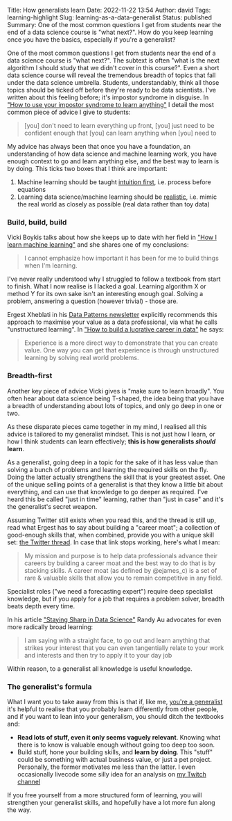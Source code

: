 Title: How generalists learn
Date: 2022-11-22 13:54
Author: david
Tags: learning-highlight
Slug: learning-as-a-data-generalist
Status: published
Summary: One of the most common questions I get from students near the end of a data science course is "what next?". How do you keep learning once you have the basics, especially if you're a generalist?

One of the most common questions I get from students near the end of a data science course is "what next?". The subtext is often "what is the next algorithm I should study that we didn't cover in this course?". Even a short data science course will reveal the tremendous breadth of topics that fall under the data science umbrella. Students, understandably, think all those topics should be ticked off before they're ready to be data scientists. I've written about this feeling before; it's impostor syndrome in disguise. In ["How to use your impostor syndrome to learn anything"](/impostor-syndrome) I detail the most common piece of advice I give to students:

> [you] don't need to learn everything up front, [you] just need to be confident enough that [you] can learn anything when [you] need to

My advice has always been that once you have a foundation, an understanding of how data science and machine learning work, you have enough context to go and learn anything else, and the best way to learn is by doing. This ticks two boxes that I think are important:

1. Machine learning should be taught [intuition first](/intuition-first-machine-learning), i.e. process before equations
1. Learning data science/machine learning should be [realistic](/realistic-machine-learning), i.e. mimic the real world as closely as possible (real data rather than toy data)

### Build, build, build

Vicki Boykis talks about how she keeps up to date with her field in ["How I learn machine learning"](https://vickiboykis.com/2022/11/10/how-i-learn-machine-learning) and she shares one of my conclusions:

> I cannot emphasize how important it has been for me to build things when I'm learning.

I've never really understood why I struggled to follow a textbook from start to finish. What I now realise is I lacked a goal. Learning algorithm X or method Y for its own sake isn't an interesting enough goal. Solving a problem, answering a question (however trivial) - those are.

Ergest Xheblati in his [Data Patterns newsletter](https://ergestx.substack.com) explicitly recommends this approach to maximise your value as a data professional, via what he calls "unstructured learning". In ["How to build a lucrative career in data"](https://ergestx.substack.com/p/lucrative-career) he says: 

> Experience is a more direct way to demonstrate that you can create value. One way you can get that experience is through unstructured learning by solving real world problems.

### Breadth-first

Another key piece of advice Vicki gives is "make sure to learn broadly". You often hear about data science being T-shaped, the idea being that you have a breadth of understanding about lots of topics, and only go deep in one or two.

As these disparate pieces came together in my mind, I realised all this advice is tailored to my generalist mindset. This is not just how I learn, or how I think students can learn effectively; **this is how generalists *should* learn**.

As a generalist, going deep in a topic for the sake of it has less value than solving a bunch of problems and learning the required skills on the fly. Doing the latter actually strengthens the skill that is your greatest asset. One of the unique selling points of a generalist is that they know a little bit about everything, and can use that knowledge to go deeper as required. I've heard this be called "just in time" learning, rather than "just in case" and it's the generalist's secret weapon.

Assuming Twitter still exists when you read this, and the thread is still up, read what Ergest has to say about building a "career moat"; a collection of good-enough skills that, when combined, provide you with a unique skill set: [the Twitter thread](https://twitter.com/ergestx/status/1592117138772398081). In case that link stops working, here's what I mean:

> My mission and purpose is to help data professionals advance their careers by building a career moat and the best way to do that is by stacking skills. A career moat (as defined by @ejames_c) is a set of rare & valuable skills that allow you to remain competitive in any field.

Specialist roles ("we need a forecasting expert") require deep specialist knowledge, but if you apply for a job that requires a problem solver, breadth beats depth every time.

In his article ["Staying Sharp in Data Science"](https://counting.substack.com/p/staying-sharp-in-data-science) Randy Au advocates for even more radically broad learning:

> I am saying with a straight face, to go out and learn anything that strikes your interest that you can even tangentially relate to your work and interests and then try to apply it to your day job

Within reason, to a generalist all knowledge is useful knowledge.

### The generalist's formula

What I want you to take away from this is that if, like me, [you're a generalist](why-i-now-call-myself-a-data-generalist) it's helpful to realise that you probably learn differently from other people, and if you want to lean into your generalism, you should ditch the textbooks and:

- **Read lots of stuff, even it only seems vaguely relevant**. Knowing what there is to know is valuable enough without going too deep too soon.
- Build stuff, hone your building skills, and **learn by doing**. This "stuff" could be something with actual business value, or just a pet project. Personally, the former motivates me less than the latter. I even occasionally livecode some silly idea for an analysis on [my Twitch channel](https://www.twitch.tv/jazzsloth)

If you free yourself from a more structured form of learning, you will strengthen your generalist skills, and hopefully have a lot more fun along the way.
